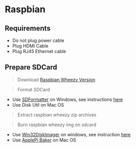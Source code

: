 # Raspbian

## Requirements

- Do not plug power cable
- Plug HDMI Cable
- Plug RJ45 Ethernet cable

## Prepare SDCard

> Download [Raspbian Wheezy Version](https://www.raspberrypi.org/downloads/raspbian/)

> Format SDCard
  - Use [SDFormatter](https://www.sdcard.org/downloads/formatter_4/eula_windows/index.html) on Windows, see instructions [here](https://github.com/sixertoy/retrobox/blob/master/softwares/sdformatter.md)
  - Use Disk Util on Mac OS
  
> Extract raspbian wheezy zip archives<br>

> Burn raspbian wheezy img on sdcard
  - Use [Win32DiskImager](http://sourceforge.net/projects/win32diskimager/) on windows, see instruction [here](https://github.com/sixertoy/retrobox/blob/master/softwares/win32diskimager.md)
  - Use [ApplePi Baker](http://www.tweaking4all.com/hardware/raspberry-pi/macosx-apple-pi-baker/) on Mac OS
